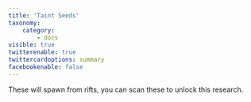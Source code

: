 ```yaml
---
title: 'Taint Seeds'
taxonomy:
    category:
        - docs
visible: true
twitterenable: true
twittercardoptions: summary
facebookenable: false
---
```


These will spawn from rifts, you can scan these to unlock this research.